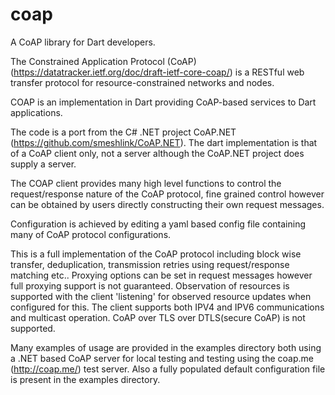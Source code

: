 # coap

A CoAP library for Dart developers.

The Constrained Application Protocol (CoAP) (https://datatracker.ietf.org/doc/draft-ietf-core-coap/)
is a RESTful web transfer protocol for resource-constrained networks and nodes.

COAP is an implementation in Dart providing CoAP-based services to Dart applications. 

The code is a port from the C# .NET project CoAP.NET (https://github.com/smeshlink/CoAP.NET). The dart implementation is that
of a CoAP client only, not a server although the CoAP.NET project does supply a server.

The COAP client provides many high level functions to control the request/response nature of the CoAP protocol, 
fine grained control however can be obtained by users directly constructing their own request messages. 

Configuration is achieved by editing a yaml based config file containing many of CoAP protocol configurations.

This is a full implementation of the CoAP protocol including block wise transfer, deduplication, transmission retries using
request/response matching etc.. Proxying options can be set in request messages however full proxying support is
 not guaranteed. Observation of resources is supported with the client 'listening' for observed resource updates 
 when configured for this. The client supports both IPV4 and IPV6 communications and multicast operation. CoAP over TLS
 over DTLS(secure CoAP) is not supported.

Many examples of usage are provided in the examples directory both using a .NET based CoAP server for local testing
and testing using the coap.me (http://coap.me/) test server. Also a fully populated default configuration
file is present in the examples directory.

